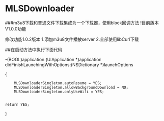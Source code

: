 # MLSDownloader
###m3u8下载和普通文件下载集成为一个下载器，使用block回调方法
!目前版本V1.0.0功能

修改功能1.0.2版本
1.添加m3u8文件播放server
2.全部使用libCurl下载

##在启动方法中执行下面代码

-(BOOL)application:(UIApplication *)application didFinishLaunchingWithOptions:(NSDictionary *)launchOptions 

{
        
        MLSDownloaderSingleton.autoResume = YES;
        MLSDownloaderSingleton.allowBackgroundDownload = NO;
        MLSDownloaderSingleton.onlyUseWifi = YES;
        
        
	return YES;
	
}
